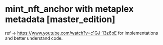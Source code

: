 # mint_nft_anchor with metaplex metadata [master_edition] 

ref -> https://www.youtube.com/watch?v=c1GJ-13z6pE for implementations and better understand code.
